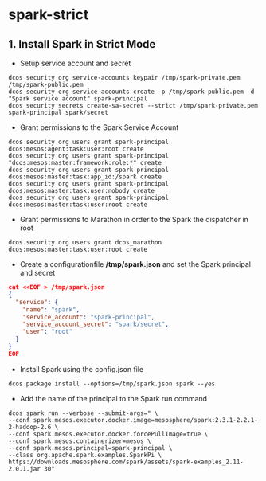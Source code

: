 # spark-strict

## 1. Install Spark in Strict Mode

- Setup service account and secret

```shell
dcos security org service-accounts keypair /tmp/spark-private.pem /tmp/spark-public.pem
dcos security org service-accounts create -p /tmp/spark-public.pem -d "Spark service account" spark-principal
dcos security secrets create-sa-secret --strict /tmp/spark-private.pem spark-principal spark/secret
```

- Grant permissions to the Spark Service Account

```shell
dcos security org users grant spark-principal dcos:mesos:agent:task:user:root create
dcos security org users grant spark-principal "dcos:mesos:master:framework:role:*" create
dcos security org users grant spark-principal dcos:mesos:master:task:app_id:/spark create
dcos security org users grant spark-principal dcos:mesos:master:task:user:nobody create
dcos security org users grant spark-principal dcos:mesos:master:task:user:root create
```

- Grant  permissions to Marathon in order to the Spark the dispatcher in root

```shell
dcos security org users grant dcos_marathon dcos:mesos:master:task:user:root create
```

- Create a configurationfile **/tmp/spark.json** and set the Spark principal and secret

```json
cat <<EOF > /tmp/spark.json
{
  "service": {
    "name": "spark",
    "service_account": "spark-principal",
    "service_account_secret": "spark/secret",
    "user": "root"
  }
}
EOF
```

- Install Spark using the config.json file

```shell
dcos package install --options=/tmp/spark.json spark --yes
```

- Add the name of the principal to the Spark run command

```shell
dcos spark run --verbose --submit-args=" \
--conf spark.mesos.executor.docker.image=mesosphere/spark:2.3.1-2.2.1-2-hadoop-2.6 \
--conf spark.mesos.executor.docker.forcePullImage=true \
--conf spark.mesos.containerizer=mesos \
--conf spark.mesos.principal=spark-principal \
--class org.apache.spark.examples.SparkPi \
https://downloads.mesosphere.com/spark/assets/spark-examples_2.11-2.0.1.jar 30"
```
